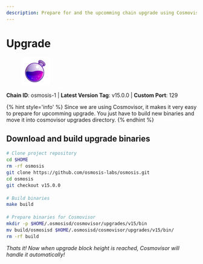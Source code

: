 ```yaml
---
description: Prepare for and the upcomming chain upgrade using Cosmovisor.
---
```


# Upgrade

<figure><img src="https://raw.githubusercontent.com/kj89/cosmos-images/main/logos/osmosis.png" alt=""><figcaption></figcaption></figure>

**Chain ID**: osmosis-1 | **Latest Version Tag**: v15.0.0 | **Custom Port**: 129

{% hint style='info' %}
Since we are using Cosmovisor, it makes it very easy to prepare for upcomming upgrade.
You just have to build new binaries and move it into cosmovisor upgrades directory.
{% endhint %}

## Download and build upgrade binaries

```bash
# Clone project repository
cd $HOME
rm -rf osmosis
git clone https://github.com/osmosis-labs/osmosis.git
cd osmosis
git checkout v15.0.0

# Build binaries
make build

# Prepare binaries for Cosmovisor
mkdir -p $HOME/.osmosisd/cosmovisor/upgrades/v15/bin
mv build/osmosisd $HOME/.osmosisd/cosmovisor/upgrades/v15/bin/
rm -rf build
```

*Thats it! Now when upgrade block height is reached, Cosmovisor will handle it automatically!*
